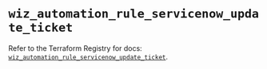 # `wiz_automation_rule_servicenow_update_ticket`

Refer to the Terraform Registry for docs: [`wiz_automation_rule_servicenow_update_ticket`](https://registry.terraform.io/providers/axtongrams/wiz/1.2.5/docs/resources/automation_rule_servicenow_update_ticket).
